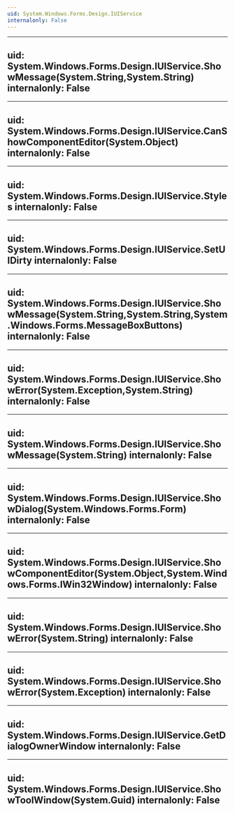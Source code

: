 ```yaml
---
uid: System.Windows.Forms.Design.IUIService
internalonly: False
---
```


---
uid: System.Windows.Forms.Design.IUIService.ShowMessage(System.String,System.String)
internalonly: False
---

---
uid: System.Windows.Forms.Design.IUIService.CanShowComponentEditor(System.Object)
internalonly: False
---

---
uid: System.Windows.Forms.Design.IUIService.Styles
internalonly: False
---

---
uid: System.Windows.Forms.Design.IUIService.SetUIDirty
internalonly: False
---

---
uid: System.Windows.Forms.Design.IUIService.ShowMessage(System.String,System.String,System.Windows.Forms.MessageBoxButtons)
internalonly: False
---

---
uid: System.Windows.Forms.Design.IUIService.ShowError(System.Exception,System.String)
internalonly: False
---

---
uid: System.Windows.Forms.Design.IUIService.ShowMessage(System.String)
internalonly: False
---

---
uid: System.Windows.Forms.Design.IUIService.ShowDialog(System.Windows.Forms.Form)
internalonly: False
---

---
uid: System.Windows.Forms.Design.IUIService.ShowComponentEditor(System.Object,System.Windows.Forms.IWin32Window)
internalonly: False
---

---
uid: System.Windows.Forms.Design.IUIService.ShowError(System.String)
internalonly: False
---

---
uid: System.Windows.Forms.Design.IUIService.ShowError(System.Exception)
internalonly: False
---

---
uid: System.Windows.Forms.Design.IUIService.GetDialogOwnerWindow
internalonly: False
---

---
uid: System.Windows.Forms.Design.IUIService.ShowToolWindow(System.Guid)
internalonly: False
---
